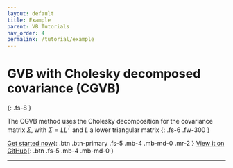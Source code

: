 ```yaml
---
layout: default
title: Example
parent: VB Tutorials
nav_order: 4
permalink: /tutorial/example
---
```


# **GVB with Cholesky decomposed covariance (CGVB)**
{: .fs-8 }

The CGVB method uses the Cholesky decomposition for the covariance matrix $\Sigma$, with $\Sigma = LL^T$ and $L$ a lower triangular matrix
{: .fs-6 .fw-300 }

[Get started now](#getting-started){: .btn .btn-primary .fs-5 .mb-4 .mb-md-0 .mr-2 } [View it on GitHub](https://github.com/VBayesLab/Tutorial-on-VB){: .btn .fs-5 .mb-4 .mb-md-0 }

---